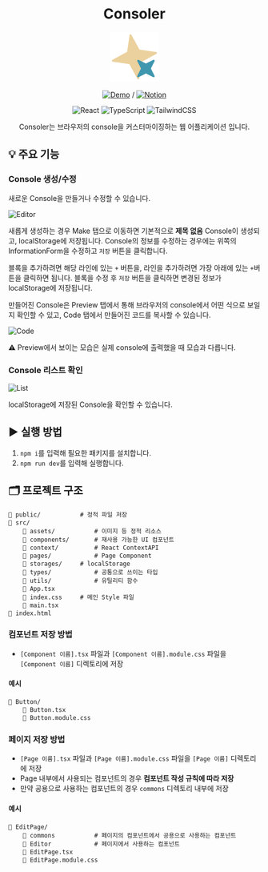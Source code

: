 <div align="center">

# Consoler

<img src="src/assets/images/logo-fill.svg" alt="로고">


[![Demo](https://img.shields.io/badge/Demo-ffffff?style=flat-square&color=21201f)](https://consoler.vercel.app/) / [![Notion](https://img.shields.io/badge/프로젝트-ffffff?style=flat-square&logo=Notion&logoColor=000000&labelColor=ffffff&color=ffffff)](https://radical-devourer-8fb.notion.site/Consoler-097e3d8b447741cdabe37a7d0578f344?pvs=4)


![React](https://img.shields.io/badge/React-ffffff?style=flat-square&logo=react&logoColor=ffffff&labelColor=61dafb&color=61dafb)
![TypeScript](https://img.shields.io/badge/TypeScript-ffffff?style=flat-square&logo=typescript&logoColor=ffffff&labelColor=3178c6&color=3178c6)
![TailwindCSS](https://img.shields.io/badge/TailwindCSS-ffffff?style=flat-square&logo=tailwindcss&logoColor=ffffff&labelColor=06B6D4&color=06B6D4)

Consoler는 브라우저의 console을 커스터마이징하는 웹 어플리케이션 입니다.

</div>

## 💡 주요 기능

### Console 생성/수정

새로운 Console을 만들거나 수정할 수 있습니다.

![Editor](https://radical-devourer-8fb.notion.site/image/https%3A%2F%2Fprod-files-secure.s3.us-west-2.amazonaws.com%2Fa0ddd3b3-8a75-4ec9-912c-fde728031108%2F367dd873-c2c2-489e-981d-10389f86ba73%2Fedit.png?table=block&id=89c1c782-ebcc-4d6c-b5e2-a18a4b9bec88&spaceId=a0ddd3b3-8a75-4ec9-912c-fde728031108&width=350&userId=&cache=v2)

새롭게 생성하는 경우 Make 탭으로 이동하면 기본적으로 **제목 없음** Console이 생성되고, localStorage에 저장됩니다. Console의 정보를 수정하는 경우에는 위쪽의 InformationForm을 수정하고 `저장` 버튼을 클릭합니다.

블록을 추가하려면 해당 라인에 있는 `+` 버튼을, 라인을 추가하려면 가장 아래에 있는 `+`버튼을 클릭하면 됩니다. 블록을 수정 후 `저장` 버튼을 클릭하면 변경된 정보가 localStorage에 저장됩니다.

만들어진 Console은 Preview 탭에서 통해 브라우저의 console에서 어떤 식으로 보일지 확인할 수 있고, Code 탭에서 만들어진 코드를 복사할 수 있습니다.

![Code](https://radical-devourer-8fb.notion.site/image/https%3A%2F%2Fprod-files-secure.s3.us-west-2.amazonaws.com%2Fa0ddd3b3-8a75-4ec9-912c-fde728031108%2F0cb0951a-74fc-4f86-8fcd-3d595f02c9d5%2Fedit-codeconsole.png?table=block&id=cd700e2c-6231-4ef9-8c1a-9141fff1f2af&spaceId=a0ddd3b3-8a75-4ec9-912c-fde728031108&width=350&userId=&cache=v2)

<aside>

⚠️ Preview에서 보이는 모습은 실제 console에 출력했을 때 모습과 다릅니다.

</aside>

### Console 리스트 확인

![List](https://radical-devourer-8fb.notion.site/image/https%3A%2F%2Fprod-files-secure.s3.us-west-2.amazonaws.com%2Fa0ddd3b3-8a75-4ec9-912c-fde728031108%2Fa047b6c7-0a76-4536-9dd6-e267207db8b2%2Flist.png?table=block&id=e450f282-766f-4335-9599-ad26c24627a2&spaceId=a0ddd3b3-8a75-4ec9-912c-fde728031108&width=350&userId=&cache=v2)

localStorage에 저장된 Console을 확인할 수 있습니다.

## ▶️ 실행 방법

1. `npm i`를 입력해 필요한 패키지를 설치합니다.
2. `npm run dev`를 입력해 실행합니다.

## 🗂️ 프로젝트 구조

```
📁 public/			# 정적 파일 저장
📁 src/
    📁 assets/			# 이미지 등 정적 리소스
    📁 components/		# 재사용 가능한 UI 컴포넌트
    📁 context/			# React ContextAPI
    📁 pages/			# Page Component
    📁 storages/		# localStorage
    📁 types/			# 공통으로 쓰이는 타입
    📁 utils/			# 유틸리티 함수
    📜 App.tsx
    📜 index.css		# 메인 Style 파일
    📜 main.tsx
📜 index.html
```

### 컴포넌트 저장 방법

- `[Component 이름].tsx` 파일과 `[Component 이름].module.css` 파일을 `[Component 이름]` 디렉토리에 저장

#### 예시

```
📁 Button/
    📜 Button.tsx
    📜 Button.module.css
```

### 페이지 저장 방법

- `[Page 이름].tsx` 파일과 `[Page 이름].module.css` 파일을 `[Page 이름]` 디렉토리에 저장
- Page 내부에서 사용되는 컴포넌트의 경우 **컴포넌트 작성 규칙에 따라 저장**
- 만약 공용으로 사용하는 컴포넌트의 경우 `commons` 디렉토리 내부에 저장

#### 예시

```
📁 EditPage/
    📁 commons			# 페이지의 컴포넌트에서 공용으로 사용하는 컴포넌트
    📁 Editor			# 페이지에서 사용하는 컴포넌트
    📜 EditPage.tsx
    📜 EditPage.module.css
```
